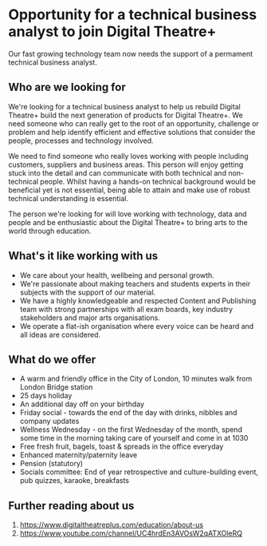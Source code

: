 # Opportunity for a technical business analyst to join Digital Theatre+

Our fast growing technology team now needs the support of a permament technical business analyst.

## Who are we looking for

We're looking for a technical business analyst to help us rebuild Digital Theatre+ build the next generation of products for Digital Theatre+.  We need someone who can really get to the root of an opportunity, challenge or problem and help identify efficient and effective solutions that consider the people, processes and technology involved.

We need to find someone who really loves working with people including customers, suppliers and business areas.  This person will enjoy getting stuck into the detail and can communicate with both technical and non-technical people.  Whilst having a hands-on technical background would be beneficial yet is not essential, being able to attain and make use of robust technical understanding is essential.

The person we're looking for will love working with technology, data and people and be enthusiastic about the Digital Theatre+ to bring arts to the world through education.

## What's it like working with us

* We care about your health, wellbeing and personal growth.
* We're passionate about making teachers and students experts in their subjects with the support of our material.
* We have a highly knowledgeable and respected Content and Publishing team with strong partnerships with all exam boards, key industry stakeholders and major arts organisations.
* We operate a flat-ish organisation where every voice can be heard and all ideas are considered.

## What do we offer

* A warm and friendly office in the City of London, 10 minutes walk from London Bridge station
* 25 days holiday
* An additional day off on your birthday 
* Friday social - towards the end of the day with drinks, nibbles and company updates 
* Wellness Wednesday - on the first Wednesday of the month, spend some time in the morning taking care of yourself and come in at 1030
* Free fresh fruit, bagels, toast & spreads in the office everyday
* Enhanced maternity/paternity leave 
* Pension (statutory)
* Socials committee: End of year retrospective and culture-building event, pub quizzes, karaoke, breakfasts

## Further reading about us

1. https://www.digitaltheatreplus.com/education/about-us
2. https://www.youtube.com/channel/UC4hrdEn3AVOsW2qATXOleRQ
